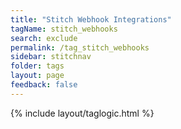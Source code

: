```yaml
---
title: "Stitch Webhook Integrations"
tagName: stitch_webhooks
search: exclude
permalink: /tag_stitch_webhooks
sidebar: stitchnav
folder: tags
layout: page
feedback: false
---
```

{% include layout/taglogic.html %}

